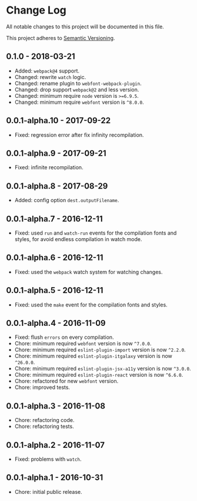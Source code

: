 # Change Log

All notable changes to this project will be documented in this file.

This project adheres to [Semantic Versioning](http://semver.org).

## 0.1.0 - 2018-03-21

* Added: `webpack@4` support.
* Changed: rewrite `watch` logic.
* Changed: rename plugin to `webfont-webpack-plugin`.
* Changed: drop support `webpack@2` and less version.
* Changed: minimum require `node` version is `>=6.9.5`.
* Changed: minimum require `webfont` version is `^8.0.0`.

## 0.0.1-alpha.10 - 2017-09-22

* Fixed: regression error after fix infinity recompilation.

## 0.0.1-alpha.9 - 2017-09-21

* Fixed: infinite recompilation.

## 0.0.1-alpha.8 - 2017-08-29

* Added: config option `dest.outputFilename`.

## 0.0.1-alpha.7 - 2016-12-11

* Fixed: used `run` and `watch-run` events for the compilation fonts and styles, for avoid endless compilation in watch mode.

## 0.0.1-alpha.6 - 2016-12-11

* Fixed: used the `webpack` watch system for watching changes.

## 0.0.1-alpha.5 - 2016-12-11

* Fixed: used the `make` event for the compilation fonts and styles.

## 0.0.1-alpha.4 - 2016-11-09

* Fixed: flush `errors` on every compilation.
* Chore: minimum required `webfont` version is now `^7.0.0`.
* Chore: minimum required `eslint-plugin-import` version is now `^2.2.0`.
* Chore: minimum required `eslint-plugin-itgalaxy` version is now `^26.0.0`.
* Chore: minimum required `eslint-plugin-jsx-a11y` version is now `^3.0.0`.
* Chore: minimum required `eslint-plugin-react` version is now `^6.6.0`.
* Chore: refactored for new `webfont` version.
* Chore: improved tests.

## 0.0.1-alpha.3 - 2016-11-08

* Chore: refactoring code.
* Chore: refactoring tests.

## 0.0.1-alpha.2 - 2016-11-07

* Fixed: problems with `watch`.

## 0.0.1-alpha.1 - 2016-10-31

* Chore: initial public release.
